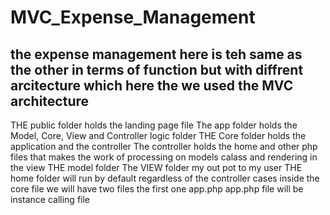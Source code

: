 # MVC_Expense_Management
## the expense management here is teh same as the other in terms of function but with diffrent arcitecture which here the we used the MVC architecture
THE public folder holds the landing page file
The app folder holds the Model, Core, View and Controller logic folder
THE Core folder holds the application and the controller
The controller holds the home and other php files that makes the work of processing on models calass and rendering in the view 
THE model folder
The VIEW folder my out pot to my user
THE home folder will run by default regardless of the controller cases
inside the core file we will have two files the first one app.php
app.php file will be instance calling file
